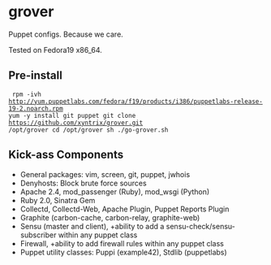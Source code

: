 grover
======

Puppet configs.  Because we care.

Tested on Fedora19 x86_64.

Pre-install
-------------

<code><pre>
rpm -ivh http://yum.puppetlabs.com/fedora/f19/products/i386/puppetlabs-release-19-2.noarch.rpm
yum -y install  git puppet
git clone https://github.com/xyntrix/grover.git /opt/grover
cd /opt/grover
sh ./go-grover.sh
</pre></code>



Kick-ass Components
-------------
- General packages:  vim, screen, git, puppet, jwhois
- Denyhosts: Block brute force sources
- Apache 2.4, mod_passenger (Ruby), mod_wsgi (Python)
- Ruby 2.0, Sinatra Gem
- Collectd, Collectd-Web, Apache Plugin, Puppet Reports Plugin
- Graphite (carbon-cache, carbon-relay, graphite-web)
- Sensu (master and client), +ability to add a sensu-check/sensu-subscriber within any puppet class
- Firewall, +ability to add firewall rules within any puppet class
- Puppet utility classes: Puppi (example42), Stdlib (puppetlabs)
